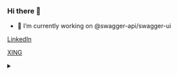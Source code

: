 ### Hi there 👋
- 🔭 I’m currently working on @swagger-api/swagger-ui

[LinkedIn](https://www.linkedin.com/in/mathis-michel-a23726133/)

[XING](https://www.xing.com/profile/Mathis_Michel2/cv)
<details><summary></summary>
<img width="1px" height="1px" src="https://profile-counter.glitch.me/mathis-m/count.svg"/>
</details>
<!--
**mathis-m/mathis-m** is a ✨ _special_ ✨ repository because its `README.md` (this file) appears on your GitHub profile.

Here are some ideas to get you started:


- 🌱 I’m currently learning ...
- 👯 I’m looking to collaborate on ...
- 🤔 I’m looking for help with ...
- 💬 Ask me about ...
- 📫 How to reach me: ...
- 😄 Pronouns: ...
- ⚡ Fun fact: ...
-->
